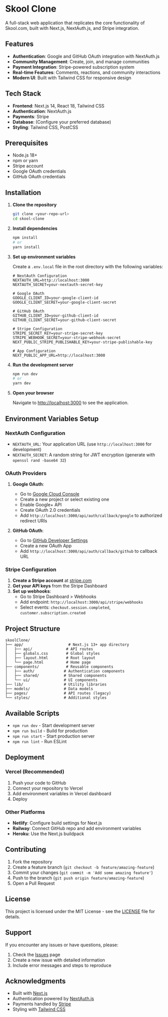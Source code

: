 # Skool Clone

A full-stack web application that replicates the core functionality of Skool.com, built with Next.js, NextAuth.js, and Stripe integration.

## Features

- **Authentication**: Google and GitHub OAuth integration with NextAuth.js
- **Community Management**: Create, join, and manage communities
- **Payment Integration**: Stripe-powered subscription system
- **Real-time Features**: Comments, reactions, and community interactions
- **Modern UI**: Built with Tailwind CSS for responsive design

## Tech Stack

- **Frontend**: Next.js 14, React 18, Tailwind CSS
- **Authentication**: NextAuth.js
- **Payments**: Stripe
- **Database**: (Configure your preferred database)
- **Styling**: Tailwind CSS, PostCSS

## Prerequisites

- Node.js 18+ 
- npm or yarn
- Stripe account
- Google OAuth credentials
- GitHub OAuth credentials

## Installation

1. **Clone the repository**
   ```bash
   git clone <your-repo-url>
   cd skool-clone
   ```

2. **Install dependencies**
   ```bash
   npm install
   # or
   yarn install
   ```

3. **Set up environment variables**
   
   Create a `.env.local` file in the root directory with the following variables:
   ```env
   # NextAuth Configuration
   NEXTAUTH_URL=http://localhost:3000
   NEXTAUTH_SECRET=your-nextauth-secret-key

   # Google OAuth
   GOOGLE_CLIENT_ID=your-google-client-id
   GOOGLE_CLIENT_SECRET=your-google-client-secret

   # GitHub OAuth
   GITHUB_CLIENT_ID=your-github-client-id
   GITHUB_CLIENT_SECRET=your-github-client-secret

   # Stripe Configuration
   STRIPE_SECRET_KEY=your-stripe-secret-key
   STRIPE_WEBHOOK_SECRET=your-stripe-webhook-secret
   NEXT_PUBLIC_STRIPE_PUBLISHABLE_KEY=your-stripe-publishable-key

   # App Configuration
   NEXT_PUBLIC_APP_URL=http://localhost:3000
   ```

4. **Run the development server**
   ```bash
   npm run dev
   # or
   yarn dev
   ```

5. **Open your browser**
   
   Navigate to [http://localhost:3000](http://localhost:3000) to see the application.

## Environment Variables Setup

### NextAuth Configuration
- `NEXTAUTH_URL`: Your application URL (use `http://localhost:3000` for development)
- `NEXTAUTH_SECRET`: A random string for JWT encryption (generate with `openssl rand -base64 32`)

### OAuth Providers
1. **Google OAuth**:
   - Go to [Google Cloud Console](https://console.cloud.google.com/)
   - Create a new project or select existing one
   - Enable Google+ API
   - Create OAuth 2.0 credentials
   - Add `http://localhost:3000/api/auth/callback/google` to authorized redirect URIs

2. **GitHub OAuth**:
   - Go to [GitHub Developer Settings](https://github.com/settings/developers)
   - Create a new OAuth App
   - Add `http://localhost:3000/api/auth/callback/github` to callback URL

### Stripe Configuration
1. **Create a Stripe account** at [stripe.com](https://stripe.com)
2. **Get your API keys** from the Stripe Dashboard
3. **Set up webhooks**:
   - Go to Stripe Dashboard > Webhooks
   - Add endpoint: `http://localhost:3000/api/stripe/webhooks`
   - Select events: `checkout.session.completed`, `customer.subscription.created`

## Project Structure

```
skoolClone/
├── app/                    # Next.js 13+ app directory
│   ├── api/               # API routes
│   ├── globals.css        # Global styles
│   ├── layout.html        # Root layout
│   └── page.html          # Home page
├── components/            # Reusable components
│   ├── auth/             # Authentication components
│   ├── shared/           # Shared components
│   └── ui/               # UI components
├── lib/                  # Utility libraries
├── models/               # Data models
├── pages/                # API routes (legacy)
└── styles/               # Additional styles
```

## Available Scripts

- `npm run dev` - Start development server
- `npm run build` - Build for production
- `npm run start` - Start production server
- `npm run lint` - Run ESLint

## Deployment

### Vercel (Recommended)
1. Push your code to GitHub
2. Connect your repository to Vercel
3. Add environment variables in Vercel dashboard
4. Deploy

### Other Platforms
- **Netlify**: Configure build settings for Next.js
- **Railway**: Connect GitHub repo and add environment variables
- **Heroku**: Use the Next.js buildpack

## Contributing

1. Fork the repository
2. Create a feature branch (`git checkout -b feature/amazing-feature`)
3. Commit your changes (`git commit -m 'Add some amazing feature'`)
4. Push to the branch (`git push origin feature/amazing-feature`)
5. Open a Pull Request

## License

This project is licensed under the MIT License - see the [LICENSE](LICENSE) file for details.

## Support

If you encounter any issues or have questions, please:
1. Check the [Issues](https://github.com/your-username/skool-clone/issues) page
2. Create a new issue with detailed information
3. Include error messages and steps to reproduce

## Acknowledgments

- Built with [Next.js](https://nextjs.org/)
- Authentication powered by [NextAuth.js](https://next-auth.js.org/)
- Payments handled by [Stripe](https://stripe.com/)
- Styling with [Tailwind CSS](https://tailwindcss.com/)
